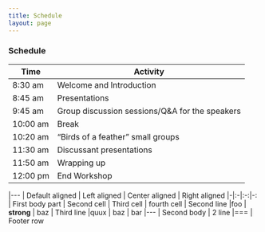 ```yaml
---
title: Schedule
layout: page
---
```


### Schedule

| Time | Activity |
| --- | --- |
| 8:30 am | Welcome and Introduction  |
| 8:45 am | Presentations |
| 9:45 am | Group discussion sessions/Q&A for the speakers |
| 10:00 am | Break |
| 10:20 am | “Birds of a feather” small groups |
| 11:30 am | Discussant presentations  |
| 11:50 am | Wrapping up |
| 12:00 pm | End Workshop |


|---
| Default aligned | Left aligned | Center aligned | Right aligned
|-|:-|:-:|-:
| First body part | Second cell | Third cell | fourth cell
| Second line |foo | **strong** | baz
| Third line |quux | baz | bar
|---
| Second body
| 2 line
|===
| Footer row
